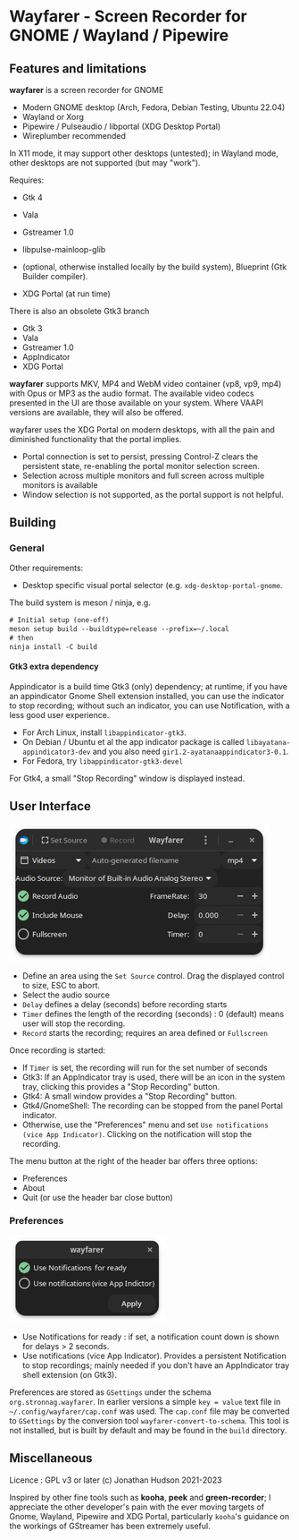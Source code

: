 # Wayfarer - Screen Recorder for GNOME / Wayland / Pipewire

## Features and limitations

**wayfarer** is a screen recorder for GNOME

* Modern GNOME desktop (Arch, Fedora, Debian Testing, Ubuntu 22.04)
* Wayland or Xorg
* Pipewire / Pulseaudio / libportal (XDG Desktop Portal)
* Wireplumber recommended

In X11 mode, it may support other desktops (untested); in Wayland mode, other desktops are not supported (but may "work").

Requires:

* Gtk 4
* Vala
* Gstreamer 1.0
* libpulse-mainloop-glib
* (optional, otherwise installed locally by the build system), Blueprint (Gtk Builder compiler).

* XDG Portal (at run time)

There is also an obsolete  Gtk3 branch

* Gtk 3
* Vala
* Gstreamer 1.0
* AppIndicator
* XDG Portal


**wayfarer** supports MKV, MP4 and WebM video container (vp8, vp9, mp4) with Opus or MP3 as the audio format. The available video codecs presented in the UI are those available on your system. Where VAAPI versions are available, they will also be offered.

wayfarer uses the XDG Portal on modern desktops, with all the pain and diminished functionality that the portal implies.

* Portal connection is set to persist, pressing Control-Z clears the persistent state, re-enabling the portal monitor selection screen.
* Selection across multiple monitors and full screen across multiple monitors is available
* Window selection is not supported, as the portal support is not helpful.

## Building

### General

Other requirements:

* Desktop specific visual portal selector (e.g. `xdg-desktop-portal-gnome`.

The build system is meson / ninja, e.g.

```
# Initial setup (one-off)
meson setup build --buildtype=release --prefix=~/.local
# then
ninja install -C build
```

#### Gtk3 extra dependency

Appindicator is a build time Gtk3 (only) dependency; at runtime, if you have an appindicator Gnome Shell extension installed, you can use the indicator to stop recording; without such an indicator, you can use Notification, with a less good user experience.

* For Arch Linux, install `libappindicator-gtk3`.
* On Debian / Ubuntu et al the app indicator package is called `libayatana-appindicator3-dev` and you also need `gir1.2-ayatanaappindicator3-0.1`.
* For Fedora, try `libappindicator-gtk3-devel`

For Gtk4, a small "Stop Recording" window is displayed instead.

## User Interface

![Main Window](data/assets/wayfarer-window.png)

* Define an area using the `Set Source` control. Drag the displayed control to size, ESC to abort.
* Select the audio source
* `Delay` defines a delay (seconds) before recording starts
* `Timer` defines the length of the recording (seconds) : 0 (default) means user will stop the recording.
* `Record` starts the recording; requires an area defined or `Fullscreen`

Once recording is started:

* If `Timer` is set, the recording will run for the set number of seconds
* Gtk3: If an AppIndicator tray is used, there will be an icon in the system tray, clicking this provides a "Stop Recording" button.
* Gtk4: A small window provides a "Stop Recording" button.
* Gtk4/GnomeShell: The recording can be stopped from the panel Portal indicator.
* Otherwise, use the "Preferences" menu and set `Use notifications (vice App Indicator)`. Clicking on the notification will stop the recording.

The menu button at the right of the header bar offers three options:

* Preferences
* About
* Quit (or use the header bar close button)

### Preferences

![Main Window](data/assets/wayfarer-prefs.png)

* Use Notifications for ready : if set, a notification count down is shown for delays > 2 seconds.
* Use notifications (vice App Indicator). Provides a persistent Notification to stop recordings; mainly needed if you don't have an AppIndicator tray shell extension (on Gtk3).

Preferences are stored as `GSettings` under the schema `org.stronnag.wayfarer`. In earlier versions  a simple `key = value` text file in `~/.config/wayfarer/cap.conf` was used. The `cap.conf` file may be converted to `GSettings` by the conversion tool `wayfarer-convert-to-schema`. This tool is not installed, but is built by default and may be found in the `build` directory.

## Miscellaneous

Licence : GPL v3 or later
(c) Jonathan Hudson 2021-2023

Inspired by other fine tools such as **kooha**,  **peek** and **green-recorder**; I appreciate the other developer's pain with the ever moving targets of Gnome, Wayland, Pipewire and XDG Portal, particularly `kooha`'s guidance on the workings of GStreamer has been extremely useful.

